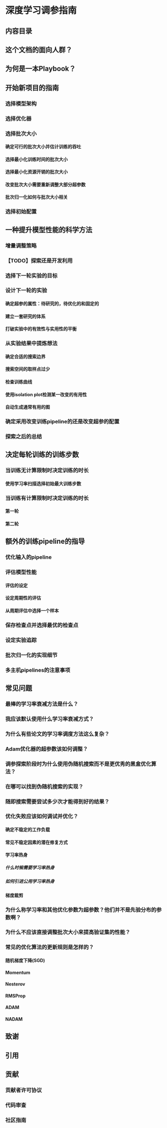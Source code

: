# 深度学习调参指南

## 内容目录

## 这个文档的面向人群？

## 为何是一本Playbook？

## 开始新项目的指南

### 选择模型架构

### 选择优化器

### 选择批次大小

#### 确定可行的批次大小并估计训练的吞吐

#### 选择最小化训练时间的批次大小

#### 选择最小化资源开销的批次大小

#### 改变批次大小需要重新调整大部分超参数

#### 批次归一化如何与批次大小相关

### 选择初始配置

## 一种提升模型性能的科学方法

### 增量调整策略

### 【TODO】探索还是开发利用

### 选择下一轮实验的目标

### 设计下一轮的实验

#### 确定超参的属性：待研究的，待优化的和固定的

#### 建立一套研究的体系

#### 打破实验中的有效性与实用性的平衡

### 从实验结果中提炼想法

#### 确定合适的搜索边界

#### 搜索空间的取样点过少

#### 检查训练曲线

#### 使用isolation plot检测某一改变的有用性

#### 自动生成通常有用的图

### 确定采用改变训练pipeline的还是改变超参的配置

### 探索之后的总结

## 决定每轮训练的训练步数

### 当训练无计算限制时决定训练的时长

#### 使用学习率扫描选择初始最大训练步数

### 当训练有计算限制时决定训练的时长

#### 第一轮

#### 第二轮

## 额外的训练pipeline的指导

### 优化输入的pipeline

### 评估模型性能

#### 评估的设定

#### 设定周期性的评估

#### 从周期评估中选择一个样本

### 保存检查点并选择最优的检查点

### 设定实验追踪

### 批次归一化的实现细节

### 多主机pipelines的注意事项

## 常见问题

### 最棒的学习率衰减方法是什么？

### 我应该默认使用什么学习率衰减方式？

### 为什么有些论文的学习率调度方法这么复杂？

### Adam优化器的超参数该如何调整？

### 调参探索阶段时为什么使用伪随机搜索而不是更优秀的黑盒优化算法？

### 在哪可以找到伪随机搜索的实现？

### 随即搜索需要尝试多少次才能得到好的结果？

### 优化失败应该如何调试并优化？

#### 确定不稳定的工作负载

#### 常见不稳定因素的潜在修复方式

#### 学习率热身

##### 什么时候需要学习率热身

##### 如何引进公用学习率热身

#### 梯度裁剪

### 为什么称学习率和其他优化参数为超参数？他们并不是先验分布的参数啊？

### 为什么不应该直接调整批次大小来提高验证集的性能？

### 常见的优化算法的更新规则是怎样的？

#### 随机梯度下降(SGD)

#### Momentum

#### Nesterov

#### RMSProp

#### ADAM

#### NADAM

## 致谢

## 引用

## 贡献

### 贡献者许可协议

### 代码审查

### 社区指南